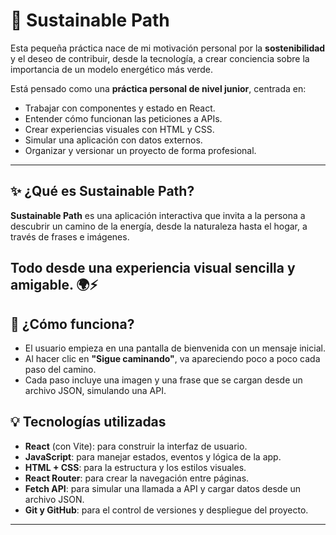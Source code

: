 # 🌿 Sustainable Path

Esta pequeña práctica nace de mi motivación personal por la **sostenibilidad** y el deseo de contribuir, desde la tecnología, a crear conciencia sobre la importancia de un modelo energético más verde.

Está pensado como una **práctica personal de nivel junior**, centrada en:

- Trabajar con componentes y estado en React.
- Entender cómo funcionan las peticiones a APIs.
- Crear experiencias visuales con HTML y CSS.
- Simular una aplicación con datos externos.
- Organizar y versionar un proyecto de forma profesional.

---

## ✨ ¿Qué es Sustainable Path?

**Sustainable Path** es una aplicación interactiva que invita a la persona a descubrir un camino de la energía, desde la naturaleza hasta el hogar, a través de frases e imágenes.

## Todo desde una experiencia visual sencilla y amigable. 🌍⚡

## 🧭 ¿Cómo funciona?

- El usuario empieza en una pantalla de bienvenida con un mensaje inicial.
- Al hacer clic en **"Sigue caminando"**, va apareciendo poco a poco cada paso del camino.
- Cada paso incluye una imagen y una frase que se cargan desde un archivo JSON, simulando una API.

## 💡 Tecnologías utilizadas

- **React** (con Vite): para construir la interfaz de usuario.
- **JavaScript**: para manejar estados, eventos y lógica de la app.
- **HTML + CSS**: para la estructura y los estilos visuales.
- **React Router**: para crear la navegación entre páginas.
- **Fetch API**: para simular una llamada a API y cargar datos desde un archivo JSON.
- **Git y GitHub**: para el control de versiones y despliegue del proyecto.

---
